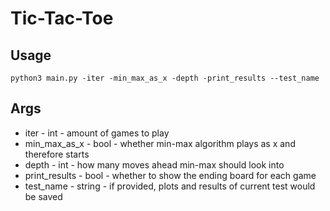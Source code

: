# Tic-Tac-Toe

## Usage

```shell
python3 main.py -iter -min_max_as_x -depth -print_results --test_name
```

## Args

* iter - int - amount of games to play
* min_max_as_x - bool - whether min-max algorithm plays as x and therefore starts
* depth - int - how many moves ahead min-max should look into
* print_results - bool - whether to show the ending board for each game
* test_name - string - if provided, plots and results of current test would be saved